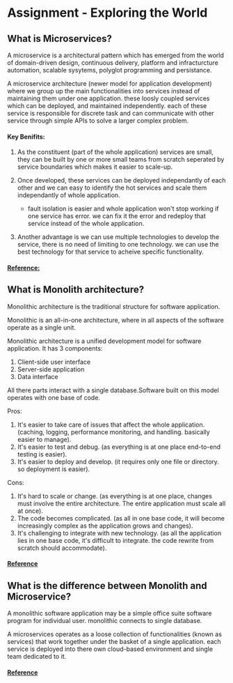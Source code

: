 # Assignment - Exploring the World

## What is Microservices?

A microservice is a architectural pattern which has emerged from the world of domain-driven design, continuous delivery, platform and infracturcture automation, scalable sysytems, polyglot programming and persistance.

A microservice architecture (newer model for application development) where we group up the main functionalities into services instead of maintaining them under one application. these loosly coupled services which can be deployed, and maintained independently. each of these service is responsible for discrete task and can communicate with other service through simple APIs to solve a larger complex problem.

#### Key Benifits:

1. As the constituent (part of the whole application) services are small, they can be built by one or more small teams from scratch seperated by service boundaries which makes it easier to scale-up.

2. Once developed, these services can be deployed independantly of each other and we can easy to identify the hot services and scale them independantly of whole application.

   - fault isolation is easier and whole application won't stop working if one service has error. we can fix it the error and redeploy that service instead of the whole application.

3. Another advantage is we can use multiple technologies to develop the service, there is no need of limiting to one technology. we can use the best technology for that service to acheive specific functionality.

#### [Reference:](https://medium.com/hashmapinc/the-what-why-and-how-of-a-microservices-architecture-4179579423a9)

## What is Monolith architecture?

Monolithic architecture is the traditional structure for software application.

Monolithic is an all-in-one architecture, where in all aspects of the software operate as a single unit.

Monolithic architecture is a unified development model for software application. It has 3 components:

1.  Client-side user interface
2.  Server-side application
3.  Data interface

All there parts interact with a single database.Software built on this model operates with one base of code.

Pros:

1. It's easier to take care of issues that affect the whole application.(caching, logging, performance monitoring, and handling. basically easier to manage).
2. It's easier to test and debug. (as everything is at one place end-to-end testing is easier).
3. It's easier to deploy and develop. (it requires only one file or directory. so deployment is easier).

Cons:

1. It's hard to scale or change. (as everything is at one place, changes must involve the entire architecture. The entire application must scale all at once).
2. The code becomes complicated. (as all in one base code, it will become increasingly complex as the application grows and changes).
3. It's challenging to integrate with new technology. (as all the application lies in one base code, it's difficult to integrate. the code rewrite from scratch should accommodate).

#### [Reference](https://www.integrate.io/glossary/what-is-monolithic-architecture/)

## What is the difference between Monolith and Microservice?

A monolithic software application may be a simple office suite software program for individual user.
monolithic connects to single database.

A microservices operates as a loose collection of functionalities (known as services) that work together under the basket of a single application. each service is deployed into there own cloud-based environment and single team dedicated to it.

#### [Reference](https://www.geeksforgeeks.org/monolithic-vs-microservices-architecture/)
